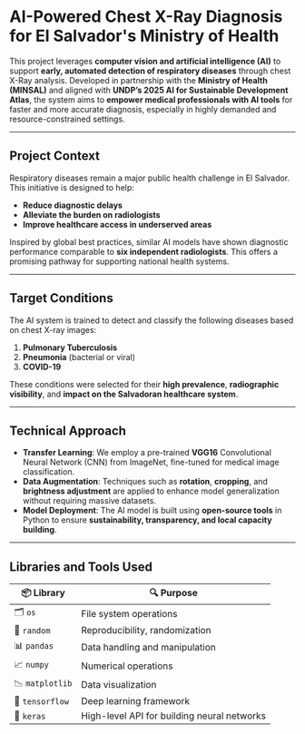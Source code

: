 # AI-Powered Chest X-Ray Diagnosis for El Salvador's Ministry of Health

This project leverages **computer vision and artificial intelligence (AI)** to support **early, automated detection of respiratory diseases** through chest X-Ray analysis. Developed in partnership with the **Ministry of Health (MINSAL)** and aligned with **UNDP’s 2025 AI for Sustainable Development Atlas**, the system aims to **empower medical professionals with AI tools** for faster and more accurate diagnosis, especially in highly demanded and resource-constrained settings.

---

## Project Context

Respiratory diseases remain a major public health challenge in El Salvador. This initiative is designed to help:

- **Reduce diagnostic delays**
- **Alleviate the burden on radiologists**
- **Improve healthcare access in underserved areas**

Inspired by global best practices, similar AI models have shown diagnostic performance comparable to **six independent radiologists**. This offers a promising pathway for supporting national health systems.

---

## Target Conditions

The AI system is trained to detect and classify the following diseases based on chest X-ray images:

1. **Pulmonary Tuberculosis**
2. **Pneumonia** (bacterial or viral)
3. **COVID-19**

These conditions were selected for their **high prevalence**, **radiographic visibility**, and **impact on the Salvadoran healthcare system**.

---

## Technical Approach

- **Transfer Learning**: We employ a pre-trained **VGG16** Convolutional Neural Network (CNN) from ImageNet, fine-tuned for medical image classification.
- **Data Augmentation**: Techniques such as **rotation**, **cropping**, and **brightness adjustment** are applied to enhance model generalization without requiring massive datasets.
- **Model Deployment**: The AI model is built using **open-source tools** in Python to ensure **sustainability, transparency, and local capacity building**.

---

## Libraries and Tools Used

| 📦 Library       | 🔍 Purpose                                  |
|------------------|---------------------------------------------|
| 🗂️ `os`          | File system operations                     |
| 🎲 `random`      | Reproducibility, randomization              |
| 📊 `pandas`      | Data handling and manipulation              |
| 📈 `numpy`       | Numerical operations                        |
| 📉 `matplotlib`  | Data visualization                          |
| 🧠 `tensorflow`  | Deep learning framework                     |
| 🔧 `keras`       | High-level API for building neural networks |

